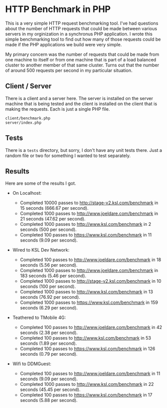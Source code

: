 # HTTP Benchmark in PHP

This is a very simple HTTP request benchmarking tool. I've had questions about the number of HTTP requests that could be made between various servers in my orginization in a synchronus PHP application. I wrote this simple benchmarking tool to find out how many of those requests could be made if the PHP applications we build were very simple.

My primary concern was the number of requests that could be made from one machine to itself or from one machine that is part of a load balanced cluster to another member of that same cluster. Turns out that the number of around 500 requests per second in my particular situation.

## Client / Server

There is a client and a server here. The server is installed on the server machine that is being tested and the client is installed on the client that is making the requests. Each is just a single PHP file.

    client/benchmark.php
    server/index.php

## Tests

There is a `tests` directory, but sorry, I don't have any unit tests there. Just a random file or two for something I wanted to test separately.

## Results

Here are some of the results I got.

  - On Localhost:
    - Completed 10000 passes to http://stage-v2.ksl.com/benchmark in 15 seconds (666.67 per second).
    - Completed 1000 passes to http://www.joeldare.com/benchmark in 21 seconds (47.62 per second).
    - Completed 1000 passes to http://www.ksl.com/benchmark in 2 seconds (500 per second).
    - Completed 100 passes to https://www.ksl.com/benchmark in 11 seconds (9.09 per second).

  - Wired to KSL Dev Network:
    - Completed 100 passes to http://www.joeldare.com/benchmark in 18 seconds (5.56 per second).
    - Completed 1000 passes to http://www.joeldare.com/benchmark in 183 seconds (5.46 per second).
    - Completed 1000 passes to http://stage-v2.ksl.com/benchmark in 10 seconds (100 per second).
    - Completed 1000 passes to http://www.ksl.com/benchmark in 13 seconds (76.92 per second).
    - Completed 1000 passes to https://www.ksl.com/benchmark in 159 seconds (6.29 per second).

  - Teathered to TMobile 4G:
    - Completed 100 passes to http://www.joeldare.com/benchmark in 42 seconds (2.38 per second).
    - Completed 100 passes to http://www.ksl.com/benchmark in 53 seconds (1.89 per second).
    - Completed 100 passes to https://www.ksl.com/benchmark in 126 seconds (0.79 per second).
 
  - Wifi to DDMGuest:
    - Completed 100 passes to http://www.joeldare.com/benchmark in 11 seconds (9.09 per second).
    - Completed 1000 passes to http://www.ksl.com/benchmark in 22 seconds (45.45 per second).
    - Completed 100 passes to https://www.ksl.com/benchmark in 17 seconds (5.88 per second).